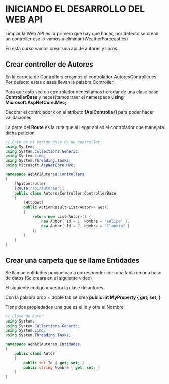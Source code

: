 # INICIANDO EL DESARROLLO DEL WEB API

Limpiar la Web API es lo primero que hay que hacer, por defecto se crean un controller ese lo vamos a eliminar (WeatherForecast.cs)

En esta curso vamos crear una api de autores y libros.

## Crear controller de Autores
En la carpeta de Controllers creamos el controlador AutoresController.cs Por defecto estas clases llevan la palabra Controller.

Para que esto sea un controlador necesitamos heredar de una clase base **ControllerBase** y necesitamos traer el namespace **using Microsoft.AspNetCore.Mvc;**.

Decorar el controlador con el atributo **[ApiController]** para poder hacer validaciones

La parte del **Route** es la ruta que al llegar ahi es el controlador que manejara dicha peticion.


```csharp 
// Este es el codigo base de un controller
using System;
using System.Collections.Generic;
using System.Linq;
using System.Threading.Tasks;
using Microsoft.AspNetCore.Mvc;

namespace WebAPIAutores.Controllers
{
    [ApiController]
    [Route("api/autores")]
    public class AutoresController:ControllerBase
    {
        [HttpGet]
        public ActionResult<List<Autor>> Get()
        {
            return new List<Autor>() {
                new Autor{ Id = 1, Nombre = "Felipe" },
                new Autor{ Id = 2, Nombre = "Claudia" }
            };
        }
    }
}
```

## Crear una carpeta que se llame Entidades 
Se llaman entidades porque van a corresponder con una tabla en una base de datos (Se creara en el siguiente video)

El siguiente codigo muestra la clase de autores

Con la palabra prop + doble tab se crea **public int MyProperty { get; set; }**

Tiene dos propiedades una que es el Id y otra el Nombre
```csharp
// Clase de Autor
using System;
using System.Collections.Generic;
using System.Linq;
using System.Threading.Tasks;

namespace WebAPIAutores.Entidades
{
    public class Autor
    {
        public int Id { get; set; }
        public string Nombre { get; set; }
    }
}
```